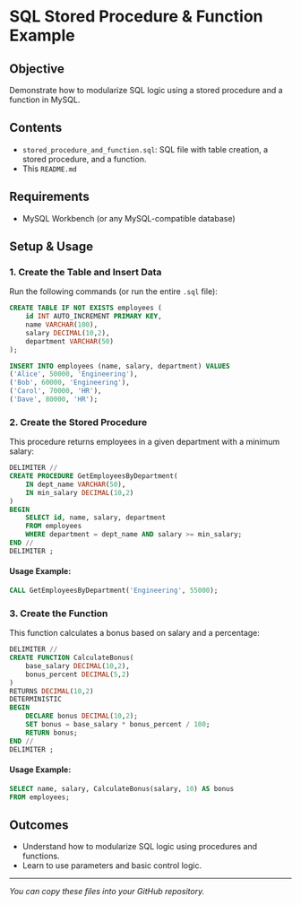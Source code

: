 # SQL Stored Procedure & Function Example

## Objective

Demonstrate how to modularize SQL logic using a stored procedure and a function in MySQL.

## Contents

- `stored_procedure_and_function.sql`: SQL file with table creation, a stored procedure, and a function.
- This `README.md`

## Requirements

- MySQL Workbench (or any MySQL-compatible database)

## Setup & Usage

### 1. Create the Table and Insert Data

Run the following commands (or run the entire `.sql` file):

```sql
CREATE TABLE IF NOT EXISTS employees (
    id INT AUTO_INCREMENT PRIMARY KEY,
    name VARCHAR(100),
    salary DECIMAL(10,2),
    department VARCHAR(50)
);

INSERT INTO employees (name, salary, department) VALUES
('Alice', 50000, 'Engineering'),
('Bob', 60000, 'Engineering'),
('Carol', 70000, 'HR'),
('Dave', 80000, 'HR');
```

### 2. Create the Stored Procedure

This procedure returns employees in a given department with a minimum salary:

```sql
DELIMITER //
CREATE PROCEDURE GetEmployeesByDepartment(
    IN dept_name VARCHAR(50),
    IN min_salary DECIMAL(10,2)
)
BEGIN
    SELECT id, name, salary, department
    FROM employees
    WHERE department = dept_name AND salary >= min_salary;
END //
DELIMITER ;
```

#### Usage Example:

```sql
CALL GetEmployeesByDepartment('Engineering', 55000);
```

### 3. Create the Function

This function calculates a bonus based on salary and a percentage:

```sql
DELIMITER //
CREATE FUNCTION CalculateBonus(
    base_salary DECIMAL(10,2),
    bonus_percent DECIMAL(5,2)
)
RETURNS DECIMAL(10,2)
DETERMINISTIC
BEGIN
    DECLARE bonus DECIMAL(10,2);
    SET bonus = base_salary * bonus_percent / 100;
    RETURN bonus;
END //
DELIMITER ;
```

#### Usage Example:

```sql
SELECT name, salary, CalculateBonus(salary, 10) AS bonus
FROM employees;
```

## Outcomes

- Understand how to modularize SQL logic using procedures and functions.
- Learn to use parameters and basic control logic.

---

_You can copy these files into your GitHub repository._